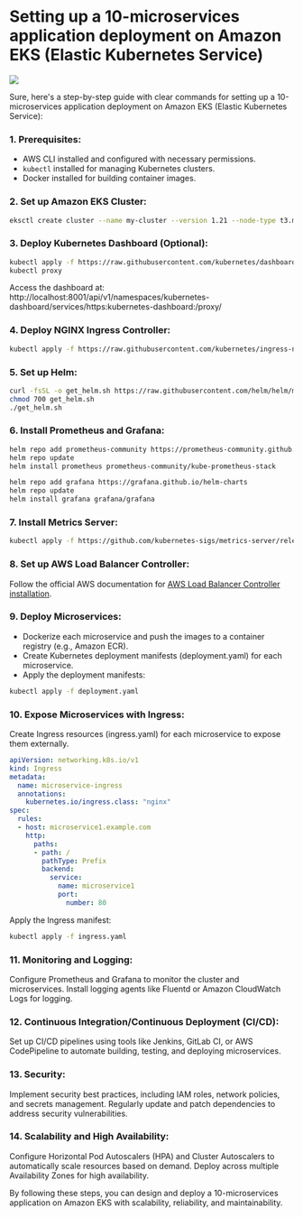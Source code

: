 # Setting up a 10-microservices application deployment on Amazon EKS (Elastic Kubernetes Service)

![](https://imgur.com/TqsyMYZ.png)

Sure, here's a step-by-step guide with clear commands for setting up a 10-microservices application deployment on Amazon EKS (Elastic Kubernetes Service):

### 1. Prerequisites:

- AWS CLI installed and configured with necessary permissions.
- `kubectl` installed for managing Kubernetes clusters.
- Docker installed for building container images.

### 2. Set up Amazon EKS Cluster:

```bash
eksctl create cluster --name my-cluster --version 1.21 --node-type t3.medium --nodes 3 --region <your-region>
```

### 3. Deploy Kubernetes Dashboard (Optional):

```bash
kubectl apply -f https://raw.githubusercontent.com/kubernetes/dashboard/v2.4.0/aio/deploy/recommended.yaml
kubectl proxy
```

Access the dashboard at: http://localhost:8001/api/v1/namespaces/kubernetes-dashboard/services/https:kubernetes-dashboard:/proxy/

### 4. Deploy NGINX Ingress Controller:

```bash
kubectl apply -f https://raw.githubusercontent.com/kubernetes/ingress-nginx/controller-v1.1.1/deploy/static/provider/aws/deploy.yaml
```

### 5. Set up Helm:

```bash
curl -fsSL -o get_helm.sh https://raw.githubusercontent.com/helm/helm/master/scripts/get-helm-3
chmod 700 get_helm.sh
./get_helm.sh
```

### 6. Install Prometheus and Grafana:

```bash
helm repo add prometheus-community https://prometheus-community.github.io/helm-charts
helm repo update
helm install prometheus prometheus-community/kube-prometheus-stack

helm repo add grafana https://grafana.github.io/helm-charts
helm repo update
helm install grafana grafana/grafana
```

### 7. Install Metrics Server:

```bash
kubectl apply -f https://github.com/kubernetes-sigs/metrics-server/releases/latest/download/components.yaml
```

### 8. Set up AWS Load Balancer Controller:

Follow the official AWS documentation for [AWS Load Balancer Controller installation](https://docs.aws.amazon.com/eks/latest/userguide/aws-load-balancer-controller.html).

### 9. Deploy Microservices:

- Dockerize each microservice and push the images to a container registry (e.g., Amazon ECR).
- Create Kubernetes deployment manifests (deployment.yaml) for each microservice.
- Apply the deployment manifests:

```bash
kubectl apply -f deployment.yaml
```

### 10. Expose Microservices with Ingress:

Create Ingress resources (ingress.yaml) for each microservice to expose them externally.

```yaml
apiVersion: networking.k8s.io/v1
kind: Ingress
metadata:
  name: microservice-ingress
  annotations:
    kubernetes.io/ingress.class: "nginx"
spec:
  rules:
  - host: microservice1.example.com
    http:
      paths:
      - path: /
        pathType: Prefix
        backend:
          service:
            name: microservice1
            port:
              number: 80
```

Apply the Ingress manifest:

```bash
kubectl apply -f ingress.yaml
```

### 11. Monitoring and Logging:

Configure Prometheus and Grafana to monitor the cluster and microservices. Install logging agents like Fluentd or Amazon CloudWatch Logs for logging.

### 12. Continuous Integration/Continuous Deployment (CI/CD):

Set up CI/CD pipelines using tools like Jenkins, GitLab CI, or AWS CodePipeline to automate building, testing, and deploying microservices.

### 13. Security:

Implement security best practices, including IAM roles, network policies, and secrets management. Regularly update and patch dependencies to address security vulnerabilities.

### 14. Scalability and High Availability:

Configure Horizontal Pod Autoscalers (HPA) and Cluster Autoscalers to automatically scale resources based on demand. Deploy across multiple Availability Zones for high availability.


By following these steps, you can design and deploy a 10-microservices application on Amazon EKS with scalability, reliability, and maintainability.
